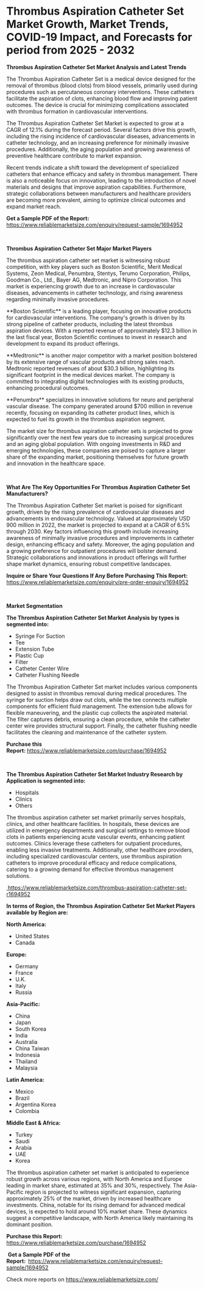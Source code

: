 <p><h1>Thrombus Aspiration Catheter Set Market Growth, Market Trends, COVID-19 Impact, and Forecasts for period from 2025 - 2032</h1></p><p><strong>Thrombus Aspiration Catheter Set Market Analysis and Latest Trends</strong></p>
<p><p>The Thrombus Aspiration Catheter Set is a medical device designed for the removal of thrombus (blood clots) from blood vessels, primarily used during procedures such as percutaneous coronary interventions. These catheters facilitate the aspiration of clots, enhancing blood flow and improving patient outcomes. The device is crucial for minimizing complications associated with thrombus formation in cardiovascular interventions.</p><p>The Thrombus Aspiration Catheter Set Market is expected to grow at a CAGR of 12.1% during the forecast period. Several factors drive this growth, including the rising incidence of cardiovascular diseases, advancements in catheter technology, and an increasing preference for minimally invasive procedures. Additionally, the aging population and growing awareness of preventive healthcare contribute to market expansion.</p><p>Recent trends indicate a shift toward the development of specialized catheters that enhance efficacy and safety in thrombus management. There is also a noticeable focus on innovation, leading to the introduction of novel materials and designs that improve aspiration capabilities. Furthermore, strategic collaborations between manufacturers and healthcare providers are becoming more prevalent, aiming to optimize clinical outcomes and expand market reach.</p></p>
<p><strong>Get a Sample PDF of the Report:&nbsp;</strong> <a href="https://www.reliablemarketsize.com/enquiry/request-sample/1694952?utm_campaign=2482&utm_medium=2&utm_source=Github&utm_content=ia&utm_term=25032025&utm_id=thrombus-aspiration-catheter-set">https://www.reliablemarketsize.com/enquiry/request-sample/1694952</a></p>
<p>&nbsp;</p>
<p><strong>Thrombus Aspiration Catheter Set Major Market Players</strong></p>
<p><p>The thrombus aspiration catheter set market is witnessing robust competition, with key players such as Boston Scientific, Merit Medical Systems, Zeon Medical, Penumbra, Stentys, Terumo Corporation, Philips, Goodman Co., Ltd., Bayer AG, Medtronic, and Nipro Corporation. This market is experiencing growth due to an increase in cardiovascular diseases, advancements in catheter technology, and rising awareness regarding minimally invasive procedures.</p><p>**Boston Scientific** is a leading player, focusing on innovative products for cardiovascular interventions. The company's growth is driven by its strong pipeline of catheter products, including the latest thrombus aspiration devices. With a reported revenue of approximately $12.3 billion in the last fiscal year, Boston Scientific continues to invest in research and development to expand its product offerings.</p><p>**Medtronic** is another major competitor with a market position bolstered by its extensive range of vascular products and strong sales reach. Medtronic reported revenues of about $30.3 billion, highlighting its significant footprint in the medical devices market. The company is committed to integrating digital technologies with its existing products, enhancing procedural outcomes.</p><p>**Penumbra** specializes in innovative solutions for neuro and peripheral vascular disease. The company generated around $700 million in revenue recently, focusing on expanding its catheter product lines, which is expected to fuel its growth in the thrombus aspiration segment.</p><p>The market size for thrombus aspiration catheter sets is projected to grow significantly over the next few years due to increasing surgical procedures and an aging global population. With ongoing investments in R&D and emerging technologies, these companies are poised to capture a larger share of the expanding market, positioning themselves for future growth and innovation in the healthcare space.</p></p>
<p>&nbsp;</p>
<p><strong>What Are The Key Opportunities For Thrombus Aspiration Catheter Set Manufacturers?</strong></p>
<p><p>The Thrombus Aspiration Catheter Set market is poised for significant growth, driven by the rising prevalence of cardiovascular diseases and advancements in endovascular technology. Valued at approximately USD 900 million in 2022, the market is projected to expand at a CAGR of 6.5% through 2030. Key factors influencing this growth include increasing awareness of minimally invasive procedures and improvements in catheter design, enhancing efficacy and safety. Moreover, the aging population and a growing preference for outpatient procedures will bolster demand. Strategic collaborations and innovations in product offerings will further shape market dynamics, ensuring robust competitive landscapes.</p></p>
<p><strong>Inquire or Share Your Questions If Any Before Purchasing This Report:</strong> <a href="https://www.reliablemarketsize.com/enquiry/pre-order-enquiry/1694952?utm_campaign=2482&utm_medium=2&utm_source=Github&utm_content=ia&utm_term=25032025&utm_id=thrombus-aspiration-catheter-set">https://www.reliablemarketsize.com/enquiry/pre-order-enquiry/1694952</a></p>
<p>&nbsp;</p>
<p><strong>Market Segmentation</strong></p>
<p><strong>The Thrombus Aspiration Catheter Set Market Analysis by types is segmented into:</strong></p>
<p><ul><li>Syringe For Suction</li><li>Tee</li><li>Extension Tube</li><li>Plastic Cup</li><li>Filter</li><li>Catheter Center Wire</li><li>Catheter Flushing Needle</li></ul></p>
<p><p>The Thrombus Aspiration Catheter Set market includes various components designed to assist in thrombus removal during medical procedures. The syringe for suction helps draw out clots, while the tee connects multiple components for efficient fluid management. The extension tube allows for flexible maneuvering, and the plastic cup collects the aspirated material. The filter captures debris, ensuring a clean procedure, while the catheter center wire provides structural support. Finally, the catheter flushing needle facilitates the cleaning and maintenance of the catheter system.</p></p>
<p><strong>Purchase this Report:&nbsp;</strong><a href="https://www.reliablemarketsize.com/purchase/1694952?utm_campaign=2482&utm_medium=2&utm_source=Github&utm_content=ia&utm_term=25032025&utm_id=thrombus-aspiration-catheter-set">https://www.reliablemarketsize.com/purchase/1694952</a></p>
<p>&nbsp;</p>
<p><strong>The Thrombus Aspiration Catheter Set Market Industry Research by Application is segmented into:</strong></p>
<p><ul><li>Hospitals</li><li>Clinics</li><li>Others</li></ul></p>
<p><p>The thrombus aspiration catheter set market primarily serves hospitals, clinics, and other healthcare facilities. In hospitals, these devices are utilized in emergency departments and surgical settings to remove blood clots in patients experiencing acute vascular events, enhancing patient outcomes. Clinics leverage these catheters for outpatient procedures, enabling less invasive treatments. Additionally, other healthcare providers, including specialized cardiovascular centers, use thrombus aspiration catheters to improve procedural efficacy and reduce complications, catering to a growing demand for effective thrombus management solutions.</p></p>
<p><a href="https://www.reliablemarketsize.com/thrombus-aspiration-catheter-set-r1694952?utm_campaign=2482&utm_medium=2&utm_source=Github&utm_content=ia&utm_term=25032025&utm_id=thrombus-aspiration-catheter-set">&nbsp;https://www.reliablemarketsize.com/thrombus-aspiration-catheter-set-r1694952</a></p>
<p><strong>In terms of Region, the Thrombus Aspiration Catheter Set Market Players available by Region are:</strong></p>
<p>
    <p> <strong> North America: </strong>
        <ul>
            <li>United States</li>
            <li>Canada</li>
        </ul>
        </p> 
    <p> <strong> Europe: </strong>
        <ul>
            <li>Germany</li>
            <li>France</li>
            <li>U.K.</li>
            <li>Italy</li>
            <li>Russia</li>
        </ul>
        </p> 
    <p> <strong> Asia-Pacific: </strong>
        <ul>
            <li>China</li>
            <li>Japan</li>
            <li>South Korea</li>
            <li>India</li>
            <li>Australia</li>
            <li>China Taiwan</li>
            <li>Indonesia</li>
            <li>Thailand</li>
            <li>Malaysia</li>
        </ul>
        </p> 
    <p> <strong> Latin America: </strong>
        <ul>
            <li>Mexico</li>
            <li>Brazil</li>
            <li>Argentina Korea</li>
            <li>Colombia</li>
        </ul>
        </p> 
    <p> <strong> Middle East & Africa: </strong>
        <ul>
            <li>Turkey</li>
            <li>Saudi</li>
            <li>Arabia</li>
            <li>UAE</li>
            <li>Korea</li>
        </ul>
    </p>
    </p>
<p><p>The thrombus aspiration catheter set market is anticipated to experience robust growth across various regions, with North America and Europe leading in market share, estimated at 35% and 30%, respectively. The Asia-Pacific region is projected to witness significant expansion, capturing approximately 25% of the market, driven by increased healthcare investments. China, notable for its rising demand for advanced medical devices, is expected to hold around 10% market share. These dynamics suggest a competitive landscape, with North America likely maintaining its dominant position.</p></p>
<p><strong>Purchase this Report: </strong><a href="https://www.reliablemarketsize.com/purchase/1694952?utm_campaign=2482&utm_medium=2&utm_source=Github&utm_content=ia&utm_term=25032025&utm_id=thrombus-aspiration-catheter-set">https://www.reliablemarketsize.com/purchase/1694952</a></p>
<p>&nbsp;<strong>Get a Sample PDF of the Report:&nbsp;&nbsp;</strong><a href="https://www.reliablemarketsize.com/enquiry/request-sample/1694952?utm_campaign=2482&utm_medium=2&utm_source=Github&utm_content=ia&utm_term=25032025&utm_id=thrombus-aspiration-catheter-set">https://www.reliablemarketsize.com/enquiry/request-sample/1694952</a></p>
<p><strong></strong></p>
<p>Check more reports on <a href="https://www.reliablemarketsize.com/?utm_campaign=2482&utm_medium=2&utm_source=Github&utm_content=ia&utm_term=25032025&utm_id=thrombus-aspiration-catheter-set">https://www.reliablemarketsize.com/</a></p>